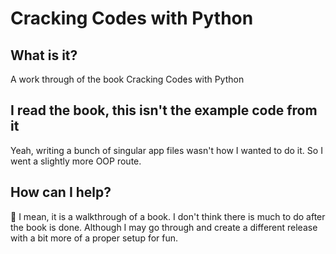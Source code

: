 # Cracking Codes with Python

## What is it?
A work through of the book Cracking Codes with Python

## I read the book, this isn't the example code from it
Yeah, writing a bunch of singular app files wasn't how I wanted to do it. So I went a slightly more OOP route.

## How can I help?
:shrug: I mean, it is a walkthrough of a book. I don't think there is much to do after the book is done. Although I may
go through and create a different release with a bit more of a proper setup for fun.

